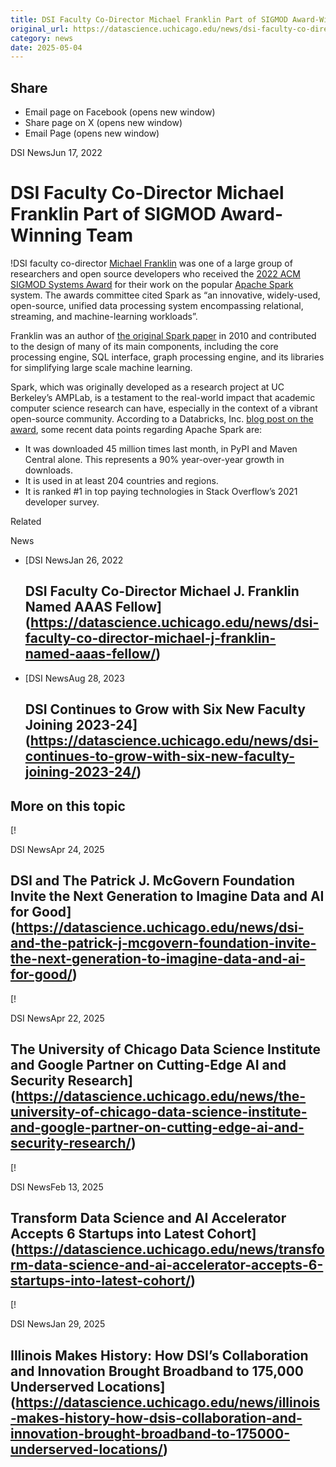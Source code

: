 ```yaml
---
title: DSI Faculty Co-Director Michael Franklin Part of SIGMOD Award-Winning Team – DSI
original_url: https://datascience.uchicago.edu/news/dsi-faculty-co-director-michael-franklin-part-of-sigmod-award-winning-team
category: news
date: 2025-05-04
---
```


## Share

* Email page on Facebook (opens new window)
* Share page on X (opens new window)
* Email Page (opens new window)

<!-- Table-like structure detected -->

DSI NewsJun 17, 2022

# DSI Faculty Co-Director Michael Franklin Part of SIGMOD Award-Winning Team

!DSI faculty co-director [Michael Franklin](/people/michael-franklin/) was one of a large group of researchers and open source developers who received the [2022 ACM SIGMOD Systems Award](https://sigmod.org/2022-sigmod-awards/) for their work on the popular [Apache Spark](https://spark.apache.org/) system. The awards committee cited Spark as “an innovative, widely-used, open-source, unified data processing system encompassing relational, streaming, and machine-learning workloads”.

Franklin was an author of [the original Spark paper](http://people.csail.mit.edu/matei/papers/2010/hotcloud_spark.pdf) in 2010 and contributed to the design of many of its main components, including the core processing engine, SQL interface, graph processing engine, and its libraries for simplifying large scale machine learning.

Spark, which was originally developed as a research project at UC Berkeley’s AMPLab, is a testament to the real-world impact that academic computer science research can have, especially in the context of a vibrant open-source community. According to a Databricks, Inc. [blog post on the award](https://databricks.com/blog/2022/06/15/apache-spark-and-photon-receive-sigmod-awards.html), some recent data points regarding Apache Spark are:

* It was downloaded 45 million times last month, in PyPI and Maven Central alone. This represents a 90% year-over-year growth in downloads.
* It is used in at least 204 countries and regions.
* It is ranked #1 in top paying technologies in Stack Overflow’s 2021 developer survey.

Related

News

* [DSI NewsJan 26, 2022

  ## DSI Faculty Co-Director Michael J. Franklin Named AAAS Fellow](https://datascience.uchicago.edu/news/dsi-faculty-co-director-michael-j-franklin-named-aaas-fellow/)
* [DSI NewsAug 28, 2023

  ## DSI Continues to Grow with Six New Faculty Joining 2023-24](https://datascience.uchicago.edu/news/dsi-continues-to-grow-with-six-new-faculty-joining-2023-24/)

## More on this topic

[!

DSI NewsApr 24, 2025

## DSI and The Patrick J. McGovern Foundation Invite the Next Generation to Imagine Data and AI for Good](https://datascience.uchicago.edu/news/dsi-and-the-patrick-j-mcgovern-foundation-invite-the-next-generation-to-imagine-data-and-ai-for-good/)
[!

DSI NewsApr 22, 2025

## The University of Chicago Data Science Institute and Google Partner on Cutting-Edge AI and Security Research](https://datascience.uchicago.edu/news/the-university-of-chicago-data-science-institute-and-google-partner-on-cutting-edge-ai-and-security-research/)
[!

DSI NewsFeb 13, 2025

## Transform Data Science and AI Accelerator Accepts 6 Startups into Latest Cohort](https://datascience.uchicago.edu/news/transform-data-science-and-ai-accelerator-accepts-6-startups-into-latest-cohort/)
[!

DSI NewsJan 29, 2025

## Illinois Makes History: How DSI’s Collaboration and Innovation Brought Broadband to 175,000 Underserved Locations](https://datascience.uchicago.edu/news/illinois-makes-history-how-dsis-collaboration-and-innovation-brought-broadband-to-175000-underserved-locations/)